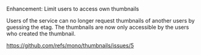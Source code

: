 Enhancement: Limit users to access own thumbnails

Users of the service can no longer request thumbnails of another users by guessing the etag.
The thumbnails are now only accessible by the users who created the thumbnail.

https://github.com/refs/mono/thumbnails/issues/5

